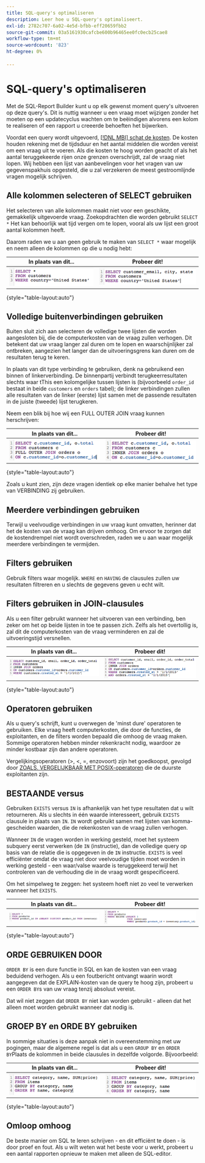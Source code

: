 ```yaml
---
title: SQL-query's optimaliseren
description: Leer hoe u SQL-query's optimaliseert.
exl-id: 2782c707-6a02-4e5d-bfbb-eff20659fbb2
source-git-commit: 03a5161930cafcbe600b96465ee0fc0ecb25cae8
workflow-type: tm+mt
source-wordcount: '823'
ht-degree: 0%

---
```


# SQL-query&#39;s optimaliseren

Met de SQL-Report Builder kunt u op elk gewenst moment query&#39;s uitvoeren op deze query&#39;s. Dit is nuttig wanneer u een vraag moet wijzigen zonder het moeten op een updatecyclus wachten om te beëindigen alvorens een kolom te realiseren of een rapport u creeerde behoeften het bijwerken.

Voordat een query wordt uitgevoerd, [[!DNL MBI] schat de kosten](https://support.magento.com/hc/en-us/articles/360016730391). De kosten houden rekening met de tijdsduur en het aantal middelen die worden vereist om een vraag uit te voeren. Als die kosten te hoog worden geacht of als het aantal teruggekeerde rijen onze grenzen overschrijdt, zal de vraag niet lopen. Wij hebben een lijst van aanbevelingen voor het vragen van uw gegevenspakhuis opgesteld, die u zal verzekeren de meest gestroomlijnde vragen mogelijk schrijven.

## Alle kolommen selecteren of SELECT gebruiken

Het selecteren van alle kolommen maakt niet voor een geschikte, gemakkelijk uitgevoerde vraag. Zoekopdrachten die worden gebruikt `SELECT *` Het kan behoorlijk wat tijd vergen om te lopen, vooral als uw lijst een groot aantal kolommen heeft.

Daarom raden we u aan geen gebruik te maken van `SELECT *` waar mogelijk en neem alleen de kolommen op die u nodig hebt:

| **In plaats van dit...** | **Probeer dit!** |
|-----|-----|
| ![](../../mbi/assets/Select_all_1.png) | ![](../../mbi/assets/Select_all_2.png) |

{style=&quot;table-layout:auto&quot;}

## Volledige buitenverbindingen gebruiken

Buiten sluit zich aan selecteren de volledige twee lijsten die worden aangesloten bij, die de computerkosten van de vraag zullen verhogen. Dit betekent dat uw vraag langer zal duren om te lopen en waarschijnlijker zal ontbreken, aangezien het langer dan de uitvoeringsgrens kan duren om de resultaten terug te keren.

In plaats van dit type verbinding te gebruiken, denk na gebruikend een binnen of linkerverbinding. De binnenpartij verbindt terugkeerresultaten slechts waar tThis een kolomgelijke tussen lijsten is (bijvoorbeeld `order_id` bestaat in beide `customers` en `orders` tabel); de linker verbindingen zullen alle resultaten van de linker (eerste) lijst samen met de passende resultaten in de juiste (tweede) lijst terugkeren.

Neem een blik bij hoe wij een FULL OUTER JOIN vraag kunnen herschrijven:

| **In plaats van dit...** | **Probeer dit!** |
|-----|-----|
| ![](../../mbi/assets/Full_Outer_Join_1.png) | ![](../../mbi/assets/Full_Outer_Join_2.png) |

{style=&quot;table-layout:auto&quot;}

Zoals u kunt zien, zijn deze vragen identiek op elke manier behalve het type van VERBINDING zij gebruiken.

## Meerdere verbindingen gebruiken

Terwijl u veelvoudige verbindingen in uw vraag kunt omvatten, herinner dat het de kosten van de vraag kan drijven omhoog. Om ervoor te zorgen dat de kostendrempel niet wordt overschreden, raden we u aan waar mogelijk meerdere verbindingen te vermijden.

## Filters gebruiken

Gebruik filters waar mogelijk. `WHERE` en `HAVING` de clausules zullen uw resultaten filtreren en u slechts de gegevens geven u echt wilt.

## Filters gebruiken in JOIN-clausules

Als u een filter gebruikt wanneer het uitvoeren van een verbinding, ben zeker om het op beide lijsten in toe te passen zich. Zelfs als het overtollig is, zal dit de computerkosten van de vraag verminderen en zal de uitvoeringstijd versnellen.

| **In plaats van dit...** | **Probeer dit!** |
|-----|-----|
| ![](../../mbi/assets/Join_filters_1.png) | ![](../../mbi/assets/Join_filters_2.png) |

{style=&quot;table-layout:auto&quot;}

## Operatoren gebruiken

Als u query&#39;s schrijft, kunt u overwegen de &#39;minst dure&#39; operatoren te gebruiken. Elke vraag heeft computerkosten, die door de functies, de exploitanten, en de filters worden bepaald die omhoog de vraag maken. Sommige operatoren hebben minder rekenkracht nodig, waardoor ze minder kostbaar zijn dan andere operatoren.

Vergelijkingsoperatoren (>, &lt;, =, enzovoort) zijn het goedkoopst, gevolgd door [ZOALS. VERGELIJKBAAR MET POSIX-operatoren](https://www.postgresql.org/docs/9.5/functions-matching.html) die de duurste exploitanten zijn.

## BESTAANDE versus

Gebruiken `EXISTS` versus `IN` is afhankelijk van het type resultaten dat u wilt retourneren. Als u slechts in één waarde interesseert, gebruik `EXISTS` clausule in plaats van `IN`. `IN` wordt gebruikt samen met lijsten van komma-gescheiden waarden, die de rekenkosten van de vraag zullen verhogen.

Wanneer `IN` de vragen worden in werking gesteld, moet het systeem subquery eerst verwerken (de `IN` (instructie), dan de volledige query op basis van de relatie die is opgegeven in de `IN` instructie. `EXISTS` is veel efficiënter omdat de vraag niet door veelvoudige tijden moet worden in werking gesteld - een waar/valse waarde is teruggekeerd terwijl het controleren van de verhouding die in de vraag wordt gespecificeerd.

Om het simpelweg te zeggen: het systeem hoeft niet zo veel te verwerken wanneer het `EXISTS`.

| **In plaats van dit...** | **Probeer dit!** |
|-----|-----|
| ![](../../mbi/assets/Exists_1.png) | ![](../../mbi/assets/Exists_2.png) |

{style=&quot;table-layout:auto&quot;}

## ORDE GEBRUIKEN DOOR

`ORDER BY` is een dure functie in SQL en kan de kosten van een vraag beduidend verhogen. Als u een foutbericht ontvangt waarin wordt aangegeven dat de EXPLAIN-kosten van de query te hoog zijn, probeert u een `ORDER BY`s van uw vraag tenzij absoluut vereist.

Dat wil niet zeggen dat `ORDER BY` niet kan worden gebruikt - alleen dat het alleen moet worden gebruikt wanneer dat nodig is.

## GROEP BY en ORDE BY gebruiken

In sommige situaties is deze aanpak niet in overeenstemming met uw pogingen, maar de algemene regel is dat als u een `GROUP BY` en `ORDER BY`Plaats de kolommen in beide clausules in dezelfde volgorde. Bijvoorbeeld:

| **In plaats van dit...** | **Probeer dit!** |
|-----|-----|
| ![](../../mbi/assets/Group_by_2.png) | ![](../../mbi/assets/Group_by_1.png) |

{style=&quot;table-layout:auto&quot;}

## Omloop omhoog

De beste manier om SQL te leren schrijven - en dit efficiënt te doen - is door proef en fout. Als u wilt weten wat het beste voor u werkt, probeert u een aantal rapporten opnieuw te maken met alleen de SQL-editor.
